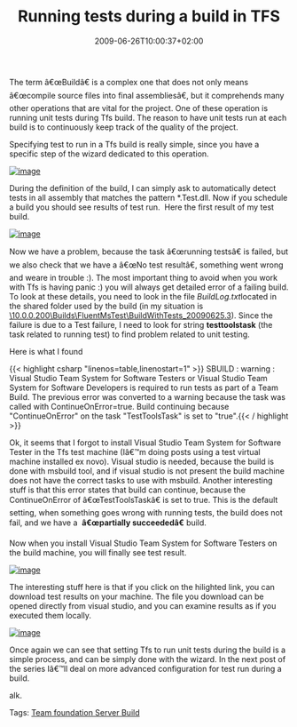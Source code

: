 ﻿---
title: "Running tests during a build in TFS"
description: ""
date: 2009-06-26T10:00:37+02:00
draft: false
tags: [Team Foundation Server]
categories: [Team Foundation Server]
---
The term â€œBuildâ€ is a complex one that does not only means â€œcompile source files into final assembliesâ€, but it comprehends many other operations that are vital for the project. One of these operation is running unit tests during Tfs build. The reason to have unit tests run at each build is to continuously keep track of the quality of the project.

Specifying test to run in a Tfs build is really simple, since you have a specific step of the wizard dedicated to this operation.

[![image](http://www.codewrecks.com/blog/wp-content/uploads/2009/06/image-thumb42.png "image")](http://www.codewrecks.com/blog/wp-content/uploads/2009/06/image42.png)

During the definition of the build, I can simply ask to automatically detect tests in all assembly that matches the pattern \*.Test.dll. Now if you schedule a build you should see results of test run.  Here the first result of my test build.

[![image](http://www.codewrecks.com/blog/wp-content/uploads/2009/06/image-thumb43.png "image")](http://www.codewrecks.com/blog/wp-content/uploads/2009/06/image43.png)

Now we have a problem, because the task â€œrunning testsâ€ is failed, but we also check that we have a â€œNo test resultâ€, something went wrong and weare in trouble :). The most important thing to avoid when you work with Tfs is having panic :) you will always get detailed error of a failing build. To look at these details, you need to look in the file *BuildLog.txt*located in the shared folder used by the build (in my situation is [\\10.0.0.200\Builds\FluentMsTest\BuildWithTests\_20090625.3](file://\\10.0.0.200\Builds\FluentMsTest\BuildWithTests_20090625.3)). Since the failure is due to a Test failure, I need to look for string  **testtoolstask** (the task related to running test) to find problem related to unit testing.

Here is what I found

{{< highlight csharp "linenos=table,linenostart=1" >}}
SBUILD : warning : Visual Studio Team System for Software Testers or Visual Studio Team System for Software Developers is required to run tests as part of a Team Build. 
  The previous error was converted to a warning because the task was called with ContinueOnError=true.
  Build continuing because "ContinueOnError" on the task "TestToolsTask" is set to "true".{{< / highlight >}}

<!-- Code inserted with Steve Dunn's Windows Live Writer Code Formatter Plugin.  http://dunnhq.com -->

Ok, it seems that I forgot to install Visual Studio Team System for Software Tester in the Tfs test machine (Iâ€™m doing posts using a test virtual machine installed ex novo). Visual studio is needed, because the build is done with msbuild tool, and if visual studio is not present the build machine does not have the correct tasks to use with msbuild. Another interesting stuff is that this error states that build can continue, because the ContinueOnError of â€œTestToolsTaskâ€ is set to true. This is the default setting, when something goes wrong with running tests, the build does not fail, and we have a   **â€œpartially succeededâ€** build.

Now when you install Visual Studio Team System for Software Testers on the build machine, you will finally see test result.

[![image](http://www.codewrecks.com/blog/wp-content/uploads/2009/06/image-thumb44.png "image")](http://www.codewrecks.com/blog/wp-content/uploads/2009/06/image44.png)

The interesting stuff here is that if you click on the hilighted link, you can download test results on your machine. The file you download can be opened directly from visual studio, and you can examine results as if you executed them locally.

[![image](http://www.codewrecks.com/blog/wp-content/uploads/2009/06/image-thumb45.png "image")](http://www.codewrecks.com/blog/wp-content/uploads/2009/06/image45.png)

Once again we can see that setting Tfs to run unit tests during the build is a simple process, and can be simply done with the wizard. In the next post of the series Iâ€™ll deal on more advanced configuration for test run during a build.

alk.

Tags: [Team foundation Server Build](http://technorati.com/tag/Team%20foundation%20Server%20Build)
